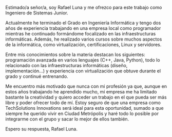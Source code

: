Estimado/a señor/a, soy Rafael Luna y me ofrezco para este trabajo como Ingeniero de Sistemas Junior.

Actualmente he terminado el Grado en Ingeniería Informática y tengo dos años de experiencia trabajando en una empresa local como programador mientras
he continuado formándome focalizado en las infraestructuras informáticas. Además, he realizado varios cursos sobre muchos aspectos de la informática, como
virtualización, certificaciones, Linux y servidores.

Entre mis conocimientos sobre la materia destacan los siguientes: programación avanzada en varios lenguajes (C++, Java, Python), todo lo relacionado con las
infraestructuras informáticas (diseño, implementación...) y experiencia con virtualización que obtuve durante el grado y continué entrenando.

Me encuentro más motivado que nunca con mi profesión ya que, aunque en estos años trabajando he aprendido mucho, mi empresa me ha limitado bastante
la creatividad y quiero acceder un trabajo en el que pueda ser más libre y poder ofrecer todo de mí. Estoy seguro de que una empresa como TechSolutions
Innovations será ideal para esta oportunidad, sumado a que siempre he querido vivir en Ciudad Metrópolis y haré todo lo posible por integrarme con el grupo y
sacar lo mejor de ellos también.

Espero su respuesta,
Rafael Luna.
